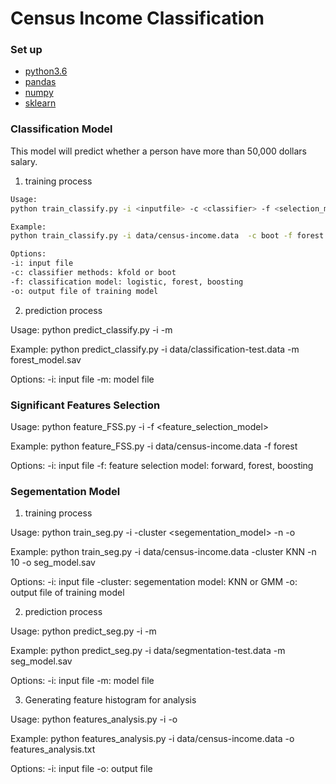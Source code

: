 # Census Income Classification

### Set up
* [python3.6]
* [pandas]
* [numpy]
* [sklearn]


[python3.6]: <https://www.python.org/downloads/release/python-360/>
[pandas]: <https://pandas.pydata.org/>
[numpy]: <https://github.com/numpy/numpy>
[sklearn]: <https://github.com/scikit-learn/scikit-learn>

### Classification Model
This model will predict whether a person have more than 50,000 dollars salary.
1. training process
```sh
Usage:
python train_classify.py -i <inputfile> -c <classifier> -f <selection_model> -o <model output>

Example:
python train_classify.py -i data/census-income.data  -c boot -f forest -o forest_model.sav

Options:
-i: input file
-c: classifier methods: kfold or boot
-f: classification model: logistic, forest, boosting
-o: output file of training model
```

2. prediction process

Usage:
python predict_classify.py -i <inputfile> -m <model file>

Example:
python predict_classify.py -i data/classification-test.data -m forest_model.sav

Options:
-i: input file
-m: model file


### Significant Features Selection

Usage:
python feature_FSS.py -i <inputfile> -f <feature_selection_model>

Example:
python feature_FSS.py -i data/census-income.data -f forest

Options:
-i: input file
-f: feature selection model: forward, forest, boosting


### Segementation Model
1. training process

Usage:
python train_seg.py -i <inputfile> -cluster <segementation_model> -n <number of clusters> -o <model output>

Example:
python train_seg.py -i data/census-income.data -cluster KNN -n 10 -o seg_model.sav

Options:
-i: input file
-cluster: segementation model: KNN or GMM
-o: output file of training model



2.  prediction process

Usage:
python predict_seg.py -i <inputfile> -m <model file>

Example:
python predict_seg.py -i data/segmentation-test.data -m seg_model.sav

Options:
-i: input file
-m: model file

3. Generating feature histogram for analysis

Usage:
python features_analysis.py -i <inputfile> -o <ouput file>

Example:
python features_analysis.py -i data/census-income.data -o features_analysis.txt

Options:
-i: input file
-o: output file
